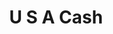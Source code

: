 ---
title: U S A Cash
slug: u-s-a-cash
updated-on: '2024-05-30T13:44:31.749Z'
created-on: '2024-05-30T13:41:46.671Z'
published-on: '2024-05-30T13:54:32.469Z'
f_city-state-2:
- cms/city/memphis-ar.md
- cms/city/pascagoula-ms.md
- cms/city/gulfport-ms.md
f_locations:
- cms/payday-loan/u-s-a-cash-28005.md
- cms/payday-loan/u-s-a-cash-28006.md
- cms/payday-loan/u-s-a-cash-28007.md
- cms/payday-loan/u-s-a-cash-28008.md
- cms/payday-loan/u-s-a-cash-28009.md
- cms/payday-loan/u-s-a-cash-28010.md
f_states:
- cms/state/arkansas.md
- cms/state/mississippi.md
layout: '[company].html'
tags: company
---